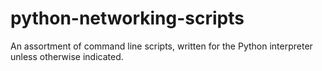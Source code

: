 # python-networking-scripts

An assortment of command line scripts, written for the Python interpreter unless otherwise indicated.
